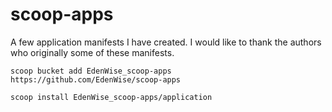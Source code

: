 
# scoop-apps

A few application manifests I have created. I would like to thank the authors who originally some of these manifests.

````
scoop bucket add EdenWise_scoop-apps https://github.com/EdenWise/scoop-apps
````
````
scoop install EdenWise_scoop-apps/application
````
